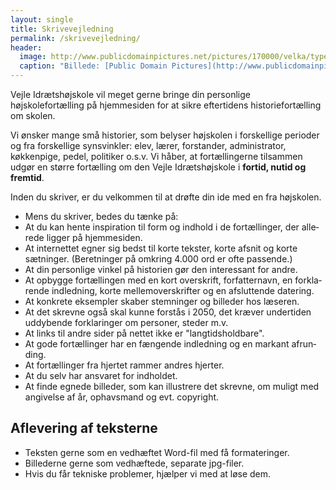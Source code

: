 ```yaml
---
layout: single
title: Skrivevejledning
permalink: /skrivevejledning/
header:
  image: http://www.publicdomainpictures.net/pictures/170000/velka/typewriter-1462562129n95.jpg
  caption: "Billede: [Public Domain Pictures](http://www.publicdomainpictures.net)"
---
```


Vejle Idrætshøjskole vil meget gerne bringe din personlige højskolefortælling på hjemmesiden for at sikre eftertidens historiefortælling om skolen.

Vi ønsker mange små historier, som belyser højskolen i forskellige perioder og fra forskellige synsvinkler: elev, lærer, forstander, administrator, køkkenpige, pedel, politiker o.s.v. Vi håber, at fortællingerne tilsammen udgør en større fortælling om den Vejle Idrætshøjskole i **fortid, nutid og fremtid**.

Inden du skriver, er du velkommen til at drøfte din ide med en fra højskolen.

- Mens du skriver, bedes du tænke på:
- At du kan hente inspiration til form og indhold i de fortællinger, der alle­rede ligger på hjemmesiden.
- At internettet egner sig bedst til korte tekster, korte afsnit og korte sætnin­ger. (Beretninger på omkring 4.000 ord er ofte passende.)
- At din personlige vinkel på historien gør den interessant for andre.
- At opbygge fortællingen med en kort overskrift, forfatternavn, en forkla­rende indledning, korte mellemoverskrifter og en afsluttende datering.
- At konkrete eksempler skaber stemninger og billeder hos læseren.
- At det skrevne også skal kunne forstås i 2050, det kræver undertiden uddy­bende forklaringer om personer, steder m.v.
- At links til andre sider på nettet ikke er "langtidsholdbare".
- At gode fortællinger har en fængende indledning og en markant afrun­ding.
- At fortællinger fra hjertet rammer andres hjerter.
- At du selv har ansvaret for indholdet.
- At finde egnede billeder, som kan illustrere det skrevne, om muligt med angivelse af år, ophavsmand og evt. copyright.

## Aflevering af teksterne

- Teksten gerne som en vedhæftet Word-fil med få formateringer.
- Billederne gerne som vedhæftede, separate jpg-filer.
- Hvis du får tekniske problemer, hjælper vi med at løse dem.

